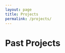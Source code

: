 ```yaml
---
layout: page
title: Projects
permalink: /projects/
---
```


<h1 class="page-header"> Past Projects<h1>
